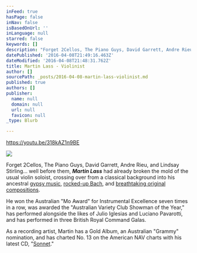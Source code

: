 ```yaml
---
inFeed: true
hasPage: false
inNav: false
isBasedOnUrl: ''
inLanguage: null
starred: false
keywords: []
description: "Forget 2Cellos, The Piano Guys, David Garrett, Andre Rieu, and Lindsay Stirling... well before them,\_Martin Lass had\nalready broken the mold of the usual violin soloist, crossing over from a classical\nbackground into his ancestral gypsy music, rocked-up Bach, and breathtaking original\ncompositions."
datePublished: '2016-04-08T21:49:16.463Z'
dateModified: '2016-04-08T21:48:31.762Z'
title: Martin Lass - Violinist
author: []
sourcePath: _posts/2016-04-08-martin-lass-violinist.md
published: true
authors: []
publisher:
  name: null
  domain: null
  url: null
  favicon: null
_type: Blurb

---
```

https://youtu.be/318kAZ1n9BE

[][0]
![](https://the-grid-user-content.s3-us-west-2.amazonaws.com/5f56410f-7848-41a0-b328-a95779fc98fa.jpg)

Forget 2Cellos, The Piano Guys, David Garrett, Andre Rieu, and Lindsay Stirling... well before them, _**Martin Lass**_ had
already broken the mold of the usual violin soloist, crossing over from a classical
background into his ancestral [gypsy music][1], [rocked-up Bach][2], and [breathtaking original
compositions][3].

He won the
Australian "Mo Award" for Instrumental Excellence seven times in a row, was
awarded the "Australian Variety Club Showman of the Year," has performed alongside the likes of Julio
Iglesias and Luciano Pavarotti, and has performed in three British Royal Command Galas.

As a recording artist, Martin has a Gold Album,
an Australian "Grammy" nomination, and has charted No. 13 on the American NAV
charts with his latest CD, "[Sonnet][4]."

[0]: https://s3.amazonaws.com/Syntaxxx/bigger-picture.mp3
[1]: https://itunes.apple.com/us/album/the-gypsy-fiddler/id18950712
[2]: https://itunes.apple.com/us/album/bach-to-the-future/id270518221
[3]: https://itunes.apple.com/us/album/sonnet/id4656278
[4]: https://itunes.apple.com/us/artist/martin-lass/id4381075